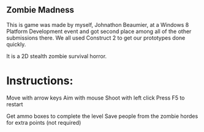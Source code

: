 ## Zombie Madness ##

This is game was made by myself, Johnathon Beaumier, at a Windows 8 Platform Development event and got second place among all of the other submissions there. We all used Construct 2 to get our prototypes done quickly.

It is a 2D stealth zombie survival horror.

# Instructions: #

Move with arrow keys
Aim with mouse
Shoot with left click
Press F5 to restart

Get ammo boxes to complete the level
Save people from the zombie hordes for extra points (not required)
